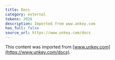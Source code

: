 ```yaml
---
title: Docs
category: external
tokens: 2026
description: Imported from www.unkey.com
has_full: false
source_url: https://www.unkey.com/docs
---
```


This content was imported from [www.unkey.com](https://www.unkey.com/docs).
